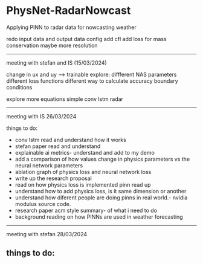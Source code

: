 # PhysNet-RadarNowcast
Applying PINN to radar data for nowcasting weather

redo input data and output data config
add cfl
add loss for mass conservation
maybe more resolution

_____________________________
meeting with stefan and IS (15/03/2024)

change in ux and uy --> trainable
explore:
 diffferent NAS parameters
 different loss functions
 different way to calculate accuracy
 boundary conditions

explore more equations simple
conv lstm radar


-------------------------------------
meeting with IS 26/03/2024

things to do:
- conv lstm read and understand how it works
- stefan paper read and understand
- explainable ai metrics- understand and add to my demo
- add a comparison of how values change in physics parameters vs the neural network parameters
- ablation graph of physics loss and neural network loss
- write up the research proposal
- read on how physics loss is implemented pinn read up 
- understand how to add physics loss, is it same dimension or another
- understand how diferent people are doing pinns in real world.- nvidia modulus source code.
- research paper acm style summary- of what i need to do
- background reading on how PINNs are used in weather forecasting

-----------------------------------------------------------
meeting with stefan 28/03/2024

things to do:
- 
